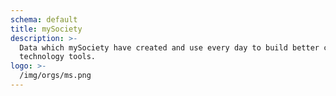 ```yaml
---
schema: default
title: mySociety
description: >-
  Data which mySociety have created and use every day to build better civic
  technology tools.
logo: >-
  /img/orgs/ms.png
---
```

